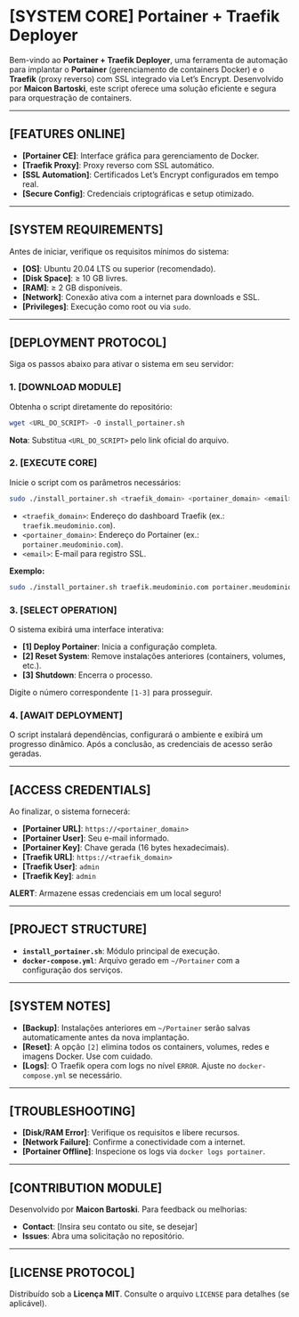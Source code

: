 # [SYSTEM CORE] Portainer + Traefik Deployer

Bem-vindo ao **Portainer + Traefik Deployer**, uma ferramenta de automação para implantar o **Portainer** (gerenciamento de containers Docker) e o **Traefik** (proxy reverso) com SSL integrado via Let’s Encrypt. Desenvolvido por **Maicon Bartoski**, este script oferece uma solução eficiente e segura para orquestração de containers.

---

## [FEATURES ONLINE]

- **[Portainer CE]**: Interface gráfica para gerenciamento de Docker.
- **[Traefik Proxy]**: Proxy reverso com SSL automático.
- **[SSL Automation]**: Certificados Let’s Encrypt configurados em tempo real.
- **[Secure Config]**: Credenciais criptográficas e setup otimizado.

---

## [SYSTEM REQUIREMENTS]

Antes de iniciar, verifique os requisitos mínimos do sistema:

- **[OS]**: Ubuntu 20.04 LTS ou superior (recomendado).
- **[Disk Space]**: ≥ 10 GB livres.
- **[RAM]**: ≥ 2 GB disponíveis.
- **[Network]**: Conexão ativa com a internet para downloads e SSL.
- **[Privileges]**: Execução como root ou via `sudo`.

---

## [DEPLOYMENT PROTOCOL]

Siga os passos abaixo para ativar o sistema em seu servidor:

### 1. [DOWNLOAD MODULE]
Obtenha o script diretamente do repositório:

```bash
wget <URL_DO_SCRIPT> -O install_portainer.sh
```

**Nota**: Substitua `<URL_DO_SCRIPT>` pelo link oficial do arquivo.

### 2. [EXECUTE CORE]
Inicie o script com os parâmetros necessários:

```bash
sudo ./install_portainer.sh <traefik_domain> <portainer_domain> <email>
```

- `<traefik_domain>`: Endereço do dashboard Traefik (ex.: `traefik.meudominio.com`).
- `<portainer_domain>`: Endereço do Portainer (ex.: `portainer.meudominio.com`).
- `<email>`: E-mail para registro SSL.

**Exemplo:**
```bash
sudo ./install_portainer.sh traefik.meudominio.com portainer.meudominio.com meuemail@exemplo.com
```

### 3. [SELECT OPERATION]
O sistema exibirá uma interface interativa:

- **[1] Deploy Portainer**: Inicia a configuração completa.
- **[2] Reset System**: Remove instalações anteriores (containers, volumes, etc.).
- **[3] Shutdown**: Encerra o processo.

Digite o número correspondente `[1-3]` para prosseguir.

### 4. [AWAIT DEPLOYMENT]
O script instalará dependências, configurará o ambiente e exibirá um progresso dinâmico. Após a conclusão, as credenciais de acesso serão geradas.

---

## [ACCESS CREDENTIALS]

Ao finalizar, o sistema fornecerá:

- **[Portainer URL]**: `https://<portainer_domain>`
- **[Portainer User]**: Seu e-mail informado.
- **[Portainer Key]**: Chave gerada (16 bytes hexadecimais).
- **[Traefik URL]**: `https://<traefik_domain>`
- **[Traefik User]**: `admin`
- **[Traefik Key]**: `admin`

**ALERT**: Armazene essas credenciais em um local seguro!

---

## [PROJECT STRUCTURE]

- **`install_portainer.sh`**: Módulo principal de execução.
- **`docker-compose.yml`**: Arquivo gerado em `~/Portainer` com a configuração dos serviços.

---

## [SYSTEM NOTES]

- **[Backup]**: Instalações anteriores em `~/Portainer` serão salvas automaticamente antes da nova implantação.
- **[Reset]**: A opção `[2]` elimina todos os containers, volumes, redes e imagens Docker. Use com cuidado.
- **[Logs]**: O Traefik opera com logs no nível `ERROR`. Ajuste no `docker-compose.yml` se necessário.

---

## [TROUBLESHOOTING]

- **[Disk/RAM Error]**: Verifique os requisitos e libere recursos.
- **[Network Failure]**: Confirme a conectividade com a internet.
- **[Portainer Offline]**: Inspecione os logs via `docker logs portainer`.

---

## [CONTRIBUTION MODULE]

Desenvolvido por **Maicon Bartoski**. Para feedback ou melhorias:

- **Contact**: [Insira seu contato ou site, se desejar]
- **Issues**: Abra uma solicitação no repositório.

---

## [LICENSE PROTOCOL]

Distribuído sob a **Licença MIT**. Consulte o arquivo `LICENSE` para detalhes (se aplicável).

